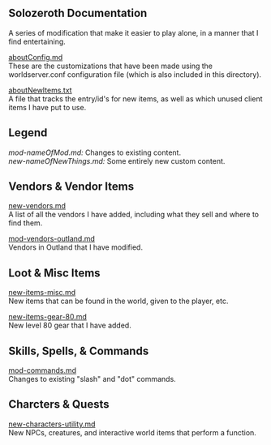 ## Solozeroth Documentation
A series of modification that make it easier to play alone, in a manner that I find entertaining.

[aboutConfig.md](aboutConfig.md)  
These are the customizations that have been made using the worldserver.conf configuration file (which is also included in this directory).

[aboutNewItems.txt](aboutNewItems.txt)  
A file that tracks the entry/id's for new items, as well as which unused client items I have put to use.

## Legend
*mod-nameOfMod.md:* Changes to existing content.  
*new-nameOfNewThings.md:* Some entirely new custom content.  

## Vendors & Vendor Items

[new-vendors.md](new-vendors.md)  
A list of all the vendors I have added, including what they sell and where to find them.

[mod-vendors-outland.md](mod-vendors-outland.md)  
Vendors in Outland that I have modified.

## Loot & Misc Items

[new-items-misc.md](new-items-misc.md)  
New items that can be found in the world, given to the player, etc.

[new-items-gear-80.md](new-items-gear-80.md)  
New level 80 gear that I have added.

## Skills, Spells, & Commands

[mod-commands.md](mod-commands.md)  
Changes to existing "slash" and "dot" commands.

## Charcters & Quests

[new-characters-utility.md](new-characters-utility.md)  
New NPCs, creatures, and interactive world items that perform a function.
